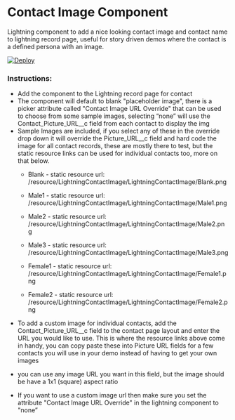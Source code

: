 # Contact Image Component

Lightning component to add a nice looking contact image and contact name to lightning record page, useful for story driven demos where the contact is a defined persona with an image.

[![Deploy](https://deploy-to-sfdx.com/dist/assets/images/DeployToSFDX.svg)](https://deploy-to-sfdx.com)


### Instructions:

- Add the component to the Lightning record page for contact
- The component will default to blank "placeholder image", there is a picker attribute called "Contact Image URL Override" that can be used to choose from some sample images, selecting “none” will use the Contact_Picture_URL__c field from each contact to display the img
- Sample Images are included, if you select any of these in the override drop down it will override the Picture_URL__c field and hard code the image for all contact records, these are mostly there to test, but the static resource links can be used for individual contacts too, more on that below.
    * Blank - static resource url: /resource/LightningContactImage/LightningContactImage/Blank.png
    
    * Male1 - static resource url: /resource/LightningContactImage/LightningContactImage/Male1.png
 
    * Male2 - static resource url: /resource/LightningContactImage/LightningContactImage/Male2.png
   
    * Male3 - static resource url: /resource/LightningContactImage/LightningContactImage/Male3.png

    * Female1 - static resource url: /resource/LightningContactImage/LightningContactImage/Female1.png
 
    * Female2 - static resource url: /resource/LightningContactImage/LightningContactImage/Female2.png


* To add a custom image for individual contacts, add the Contact_Picture_URL__c field to the contact page layout and enter the URL you would like to use. This is where the resource links above come in handy, you can copy paste these into Picture URL fields for a few contacts you will use in your demo instead of having to get your own images

* you can use any image URL you want in this field, but the image should be have a 1x1 (square) aspect ratio
* If you want to use a custom image url then make sure you set the attribute "Contact Image URL Override"  in the lightning component to "none”



